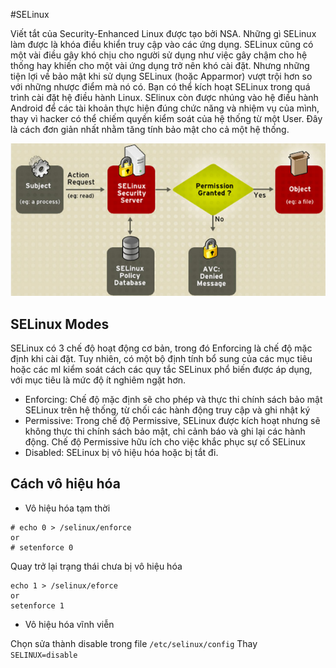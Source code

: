 #SELinux

Viết tắt của Security-Enhanced Linux được tạo bởi NSA. Những gì SELinux làm được là khóa điều khiển truy cập vào các ứng dụng. SELinux cũng có một vài điều gây khó chịu cho người sử dụng như việc gây chậm cho hệ thống hay khiến cho một vài ứng dụng trở nên khó cài đặt. Nhưng những tiện lợi về bảo mật khi sử dụng SELinux (hoặc Apparmor) vượt trội hơn so với những nhược điểm mà nó có. Bạn có thể kích hoạt SELinux trong quá trình cài đặt hệ điều hành Linux.
SElinux còn được nhúng vào hệ điều hành Android để các tài khoản thực hiện đúng chức năng và nhiệm vụ của mình, thay vì hacker có thể chiếm quyền kiểm soát của hệ thống từ một User. Đây là cách đơn giản nhất nhằm tăng tính bảo mật cho cả một hệ thống.

![SElinux](images_Linux/SElinux.png)

## SELinux Modes

SELinux có 3 chế độ hoạt động cơ bản, trong đó Enforcing là chế độ mặc định khi cài đặt. Tuy nhiên, có một bộ định tính bổ sung của các mục tiêu hoặc các ml kiểm soát cách các quy tắc SELinux phổ biến được áp dụng, với mục tiêu là mức độ ít nghiêm ngặt hơn.

* Enforcing: Chế độ mặc định sẽ cho phép và thực thi chính sách bảo mật SELinux trên hệ thống, từ chối các hành động truy cập và ghi nhật ký
* Permissive: Trong chế độ Permissive, SELinux được kích hoạt nhưng sẽ không thực thi chính sách bảo mật, chỉ cảnh báo và ghi lại các hành động. Chế độ Permissive hữu ích cho việc khắc phục sự cố SELinux
* Disabled: SELinux bị vô hiệu hóa hoặc bị tắt đi.

## Cách vô hiệu hóa

* Vô hiệu hóa tạm thời

```
# echo 0 > /selinux/enforce
or
# setenforce 0
```
Quay trở lại trạng thái chưa bị vô hiệu hóa
```
echo 1 > /selinux/eforce
or
setenforce 1
```

* Vô hiệu hóa vĩnh viễn 

Chọn sửa thành disable trong file `/etc/selinux/config`
Thay `SELINUX=disable`